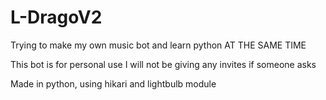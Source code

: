 # L-DragoV2

Trying to make my own music bot and learn python AT THE SAME TIME

This bot is for personal use I will not be giving any invites if someone asks

Made in python, using hikari and lightbulb module 

